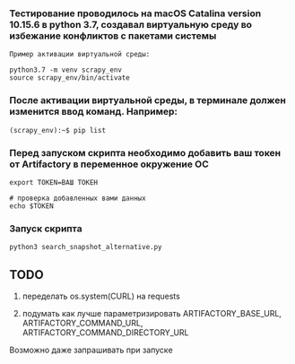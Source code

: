 ### Тестирование проводилось на macOS Catalina version 10.15.6 в python 3.7, создавал виртуальную среду во избежание конфликтов с пакетами системы
```
Пример активации виртуальной среды: 

python3.7 -m venv scrapy_env
source scrapy_env/bin/activate
```
### После активации виртуальной среды, в терминале должен изменится ввод команд. Например:
```
(scrapy_env):~$ pip list
```
### Перед запуском скрипта необходимо добавить ваш токен от Artifactory в переменное окружение ОС
```
export TOKEN=ВАШ ТОКЕН

# проверка добавленных вами данных
echo $TOKEN
```
### Запуск скрипта
```
python3 search_snapshot_alternative.py
```

## TODO
1. переделать os.system(CURL) на requests

2. подумать как лучше параметризировать ARTIFACTORY_BASE_URL, ARTIFACTORY_COMMAND_URL, ARTIFACTORY_COMMAND_DIRECTORY_URL 

Возможно даже запрашивать при запуске


